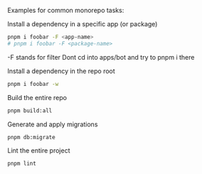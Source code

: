 Examples for common monorepo tasks:

Install a dependency in a specific app (or package)
```sh
pnpm i foobar -F <app-name>
# pnpm i foobar -F <package-name>
```
-F stands for filter
Dont cd into apps/bot and try to pnpm i there

Install a dependency in the repo root
```sh
pnpm i foobar -w
```

Build the entire repo
```sh
pnpm build:all
```

Generate and apply migrations
```sh
pnpm db:migrate
```

Lint the entire project
```sh
pnpm lint
```
